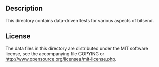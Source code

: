Description
------------

This directory contains data-driven tests for various aspects of bitsend.

License
--------

The data files in this directory are distributed under the MIT software
license, see the accompanying file COPYING or
http://www.opensource.org/licenses/mit-license.php.

